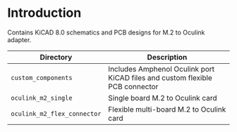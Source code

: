# Introduction
Contains KiCAD 8.0 schematics and PCB designs for M.2 to Oculink adapter.

| Directory | Description |
| --- | --- |
| ```custom_components``` | Includes Amphenol Oculink port KiCAD files and custom flexible PCB connector |
| ```oculink_m2_single``` | Single board M.2 to Oculink card |
| ```oculink_m2_flex_connector``` | Flexible multi-board M.2 to Oculink card |

